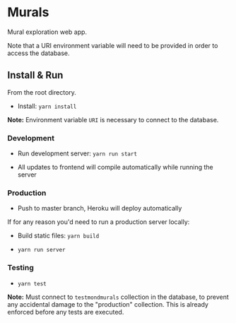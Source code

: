 # Murals

Mural exploration web app.

Note that a URI environment variable will need to be provided in order to access the database.

## Install & Run

From the root directory.

* Install: `yarn install`

**Note:** Environment variable `URI` is necessary to connect to the database.

### Development

* Run development server: `yarn run start`

* All updates to frontend will compile automatically while running the server

### Production

* Push to master branch, Heroku will deploy automatically

If for any reason you'd need to run a production server locally:

* Build static files: `yarn build`

* `yarn run server`

### Testing

* `yarn test`

**Note:** Must connect to `testmondmurals` collection in the database, to prevent any accidental damage to the "production" collection. This is already enforced before any tests are executed.
